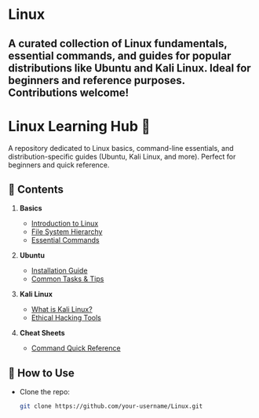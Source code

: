 # Linux
A curated collection of Linux fundamentals, essential commands, and guides for popular distributions like Ubuntu and Kali Linux. Ideal for beginners and reference purposes. Contributions welcome!
---

# Linux Learning Hub 🐧  

A repository dedicated to Linux basics, command-line essentials, and distribution-specific guides (Ubuntu, Kali Linux, and more). Perfect for beginners and quick reference.  

## 📂 **Contents**  
1. **Basics**  
   - [Introduction to Linux](/basics/intro.md)  
   - [File System Hierarchy](/basics/file-system.md)  
   - [Essential Commands](/basics/commands.md)  

2. **Ubuntu**  
   - [Installation Guide](/ubuntu/setup.md)  
   - [Common Tasks & Tips](/ubuntu/tips.md)  

3. **Kali Linux**  
   - [What is Kali Linux?](/kali-linux/intro.md)  
   - [Ethical Hacking Tools](/kali-linux/tools.md)  

4. **Cheat Sheets**  
   - [Command Quick Reference](/cheatsheets/commands.md)  

## 🚀 **How to Use**  
- Clone the repo:  
  ```bash
  git clone https://github.com/your-username/Linux.git
